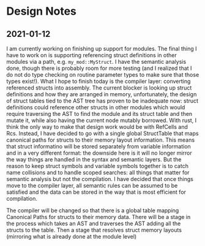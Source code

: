 # Design Notes
## 2021-01-12
I am currently working on finishing up support for modules.  The final thing I have to work on is supporting referencing struct definitions in other
modules via a path, e.g. `my_mod::MyStruct`.  I have the semantic analysis done, though there is probably room for more testing (and I realized
that I do not do type checking on routine parameter types to make sure that those types exist!).  What I hope to finish today is the compiler layer:
converting referenced structs into assembly.  The current blocker is looking up struct definitions and how they are arranged in memory, unfortunately,
the design of struct tables tied to the AST tree has proven to be inadequate now: struct definitions could reference other structs in other modules which
would require traversing the AST to find the module and its struct table and then mutate it, while also having the current node mutably borrowed.
With rust, I think the only way to make that design work would be with RefCells and Rcs.  Instead, I have decided to go with a single global StructTable
that maps canonical paths for structs to their memory layout information. This means that struct informatino will be stored separately from variable
information and in a very different format: the downside here is it will no longer mirror the way things are handled in the syntax and semantic layers.
But the reason to keep struct symbols and variable symbols together is to catch name collisions and to handle scoped searches: all things that
matter for semantic analysis but not the compilation.  I have decided that once things move to the compiler layer, all semantic rules can be assumed to
be satisfied and the data can be stored in the way that is most efficient for compilation.

The compiler will be changed so that there is a global table mapping Canonical Paths for structs to their memory data.  There will be a stage in the
process which takes an AST and traverses the AST adding all the structs to the table. Then a stage that resolves struct memory layouts (mirroring what
is already done at the module level)
